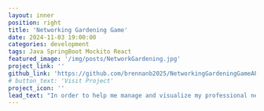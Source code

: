 ```yaml
---
layout: inner
position: right
title: 'Networking Gardening Game'
date: 2024-11-03 19:00:00
categories: development
tags: Java SpringBoot Mockito React
featured_image: '/img/posts/NetworkGardening.jpg'
project_link: ''
github_link: 'https://github.com/brennanb2025/NetworkingGardeningGameAPI'
# button_text: 'Visit Project'
project_icon: ''
lead_text: "In order to help me manage and visualize my professional network, I created a gardening game where connections are represented as plants that grow with regular outreach. The game lets you store details about each connection, schedule future outreach dates, and set recurring intervals for follow-ups. Each time you reach out, you can log notes about the interaction and 'water' the plant to reset its outreach timer. It also includes the option to set special outreach reminders, such as congratulating a contact on a new product launch. I developed a Java Spring Boot REST API for the backend, fully tested, and am now working on a React frontend (this was mostly a backend/testing exercise - the picture to the left is just a sample frontend)."
---
```

